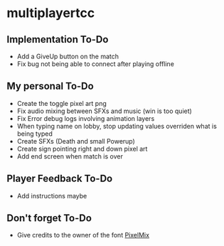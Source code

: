# multiplayertcc

## Implementation To-Do
* Add a GiveUp button on the match
* Fix bug not being able to connect after playing offline

## My personal To-Do
* Create the toggle pixel art png
* Fix audio mixing between SFXs and music (win is too quiet)
* Fix Error debug logs involving animation layers
* When typing name on lobby, stop updating values overriden what is being typed
* Create SFXs (Death and small Powerup)
* Create sign pointing right and down pixel art
* Add end screen when match is over


## Player Feedback To-Do
* Add instructions maybe




## Don't forget To-Do

* Give credits to the owner of the font [PixelMix](https://www.dafont.com/pixelmix.font?fpp=200)